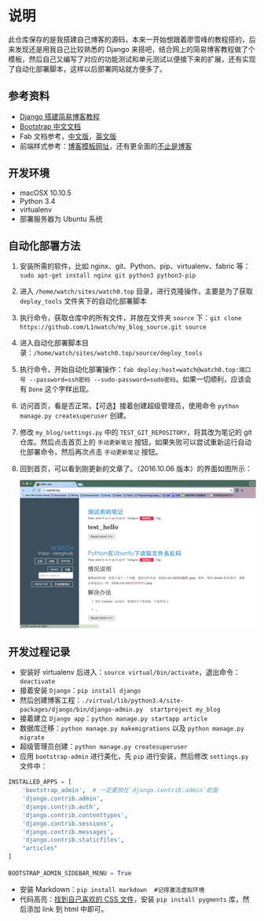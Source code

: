 # 说明

此仓库保存的是我搭建自己博客的源码，本来一开始想跟着廖雪峰的教程搭的，后来发现还是用我自己比较熟悉的 Django 来搭吧，结合网上的简易博客教程做了个模板，然后自己又编写了对应的功能测试和单元测试以便接下来的扩展，还有实现了自动化部署脚本，这样以后部署网站就方便多了。

## 参考资料

* [Django 搭建简易博客教程](http://wiki.jikexueyuan.com/project/django-set-up-blog/)
* [Bootstrap 中文文档](http://v3.bootcss.com/getting-started/#download)
* Fab 文档参考，[中文版](http://fabric-chs.readthedocs.io/zh_CN/chs/index.html)，[英文版](http://www.fabfile.org/)
* 前端样式参考：[博客模板网址](http://www.purecss.org/layouts/blog/)，还有更全面的[不止是博客](http://www.purecss.org/layouts/)

## 开发环境

* macOSX 10.10.5
* Python 3.4
* virtualenv
* 部署服务器为 Ubuntu 系统

## 自动化部署方法

1. 安装所需的软件，比如 nginx、git、Python、pip、virtualenv、fabric 等：`sudo apt-get install nginx git python3 python3-pip`

2. 进入 `/home/watch/sites/watch0.top` 目录，进行克隆操作，主要是为了获取 `deploy_tools` 文件夹下的自动化部署脚本

3. 执行命令，获取仓库中的所有文件，并放在文件夹 `source` 下：`git clone https://github.com/L1nwatch/my_blog_source.git source`

4. 进入自动化部署脚本目录：`/home/watch/sites/watch0.top/source/deploy_tools`

5. 执行命令，开始自动化部署操作：`fab deploy:host=watch@watch0.top:端口号 --password=ssh密码 --sudo-password=sudo密码`。如果一切顺利，应该会有 `Done` 这个字样出现。

6. 访问首页，看是否正常。【可选】接着创建超级管理员，使用命令 `python manage.py createsuperuser` 创建。

7. 修改 `my_blog/settings.py` 中的 `TEST_GIT_REPOSITORY`，将其改为笔记的 git 仓库。然后点击首页上的 `手动更新笔记` 按钮，如果失败可以尝试重新运行自动化部署命令，然后再次点击 `手动更新笔记` 按钮。

8. 回到首页，可以看到刚更新的文章了。（2016.10.06 版本）的界面如图所示：

   ![20161006界面](https://github.com/L1nwatch/my_blog_source/blob/master/2016-10-06-%E7%BD%91%E7%AB%99%E6%88%AA%E5%9B%BE.png?raw=true)


## 开发过程记录

* 安装好 virtualenv 后进入：`source virtual/bin/activate`，退出命令：`deactivate`
* 接着安装 `Django`：`pip install django`
* 然后创建博客工程：`./virtual/lib/python3.4/site-packages/django/bin/django-admin.py  startproject my_blog`
* 接着建立 `Django app`：`python manage.py startapp article`
* 数据库迁移：`python manage.py makemigrations` 以及 `python manage.py migrate`
* 超级管理员创建：`python manage.py createsuperuser`
* 应用 `bootstrap-admin` 进行美化，先 `pip` 进行安装，然后修改 `settings.py` 文件中：

```python
INSTALLED_APPS = [
    'bootstrap_admin',  # 一定要放在`django.contrib.admin`前面
    'django.contrib.admin',
    'django.contrib.auth',
    'django.contrib.contenttypes',
    'django.contrib.sessions',
    'django.contrib.messages',
    'django.contrib.staticfiles',
    "articles"
]

BOOTSTRAP_ADMIN_SIDEBAR_MENU = True
```

* 安装 Markdown：`pip install markdown  #记得激活虚拟环境`
* 代码高亮：[找到自己喜欢的 CSS 文件](http://richleland.github.io/pygments-css/)，安装 `pip install pygments` 库，然后添加 link 到 html 中即可。